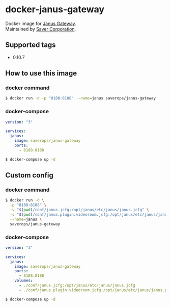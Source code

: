 # docker-janus-gateway

Docker image for [Janus Gateway](https://github.com/meetecho/janus-gateway).  
Maintained by [Saver Corporation](https://github.com/savercorp).

## Supported tags

- 0.10.7

## How to use this image

### docker command

```bash
$ docker run -d -p "8188:8188" --name=janus saverops/janus-gateway
```

### docker-compose

```yaml
version: "3"

services:
  janus:
    image: saverops/janus-gateway
    ports:
      - 8188:8188
```

```bash
$ docker-compose up -d
```

## Custom config

### docker command

```bash
$ docker run -d \
  -p "8188:8188" \
  -v "$(pwd)/conf/janus.jcfg:/opt/janus/etc/janus/janus.jcfg" \
  -v "$(pwd)/conf/janus.plugin.videoroom.jcfg:/opt/janus/etc/janus/janus.plugin.videoroom.jcfg" \
  --name=janus \
  saverops/janus-gateway
```

### docker-compose

```yaml
version: "3"

services:
  janus:
    image: saverops/janus-gateway
    ports:
      - 8188:8188
    volumes:
      - ./conf/janus.jcfg:/opt/janus/etc/janus/janus.jcfg
      - ./conf/janus.plugin.videoroom.jcfg:/opt/janus/etc/janus/janus.plugin.videoroom.jcfg
```

```bash
$ docker-compose up -d
```
